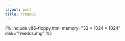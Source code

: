 ```yaml
---
layout: post
title: FreeDOS
---
```

{% include v86-floppy.html memory="32 * 1024 * 1024" disk="freedos.img" %}